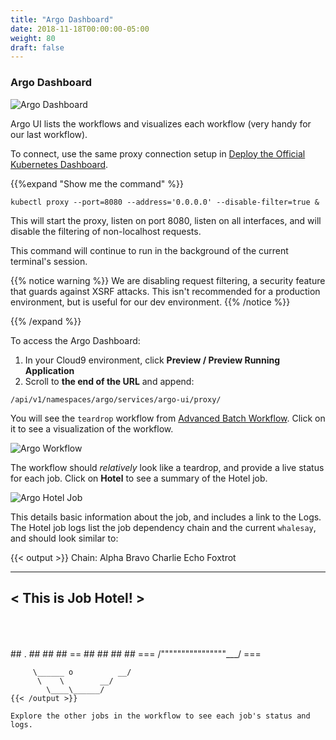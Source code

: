 ```yaml
---
title: "Argo Dashboard"
date: 2018-11-18T00:00:00-05:00
weight: 80
draft: false
---
```


### Argo Dashboard

![Argo Dashboard](/images/argo-dashboard.png)

Argo UI lists the workflows and visualizes each workflow (very handy for our last workflow).

To connect, use the same proxy connection setup in [Deploy the Official Kubernetes Dashboard](/beginner/040_dashboard/).

{{%expand "Show me the command" %}}
```
kubectl proxy --port=8080 --address='0.0.0.0' --disable-filter=true &
```

This will start the proxy, listen on port 8080, listen on all interfaces, and
will disable the filtering of non-localhost requests.

This command will continue to run in the background of the current terminal's session.

{{% notice warning %}}
We are disabling request filtering, a security feature that guards against XSRF attacks.
This isn't recommended for a production environment, but is useful for our dev environment.
{{% /notice %}}

{{% /expand %}}

To access the Argo Dashboard:

1. In your Cloud9 environment, click **Preview / Preview Running Application**
1. Scroll to **the end of the URL** and append:

```
/api/v1/namespaces/argo/services/argo-ui/proxy/
```

You will see the `teardrop` workflow from [Advanced Batch Workflow](/advanced/410_batch/workflow-advanced/). Click on it to see a visualization of the workflow.

![Argo Workflow](/images/argo-workflow.png)

The workflow should _relatively_ look like a teardrop, and provide a live status for each job. Click on **Hotel** to see a summary of the Hotel job.

![Argo Hotel Job](/images/argo-hotel-job.png)

This details basic information about the job, and includes a link to the Logs. The Hotel job logs list the job dependency chain and the current `whalesay`, and should look similar to:

{{< output >}}
Chain:
Alpha
Bravo
Charlie
Echo
Foxtrot
____________________
< This is Job Hotel! >
--------------------
   \
    \
     \
                   ##        .
             ## ## ##       ==
          ## ## ## ##      ===
      /""""""""""""""""___/ ===
 ~~~ {~~ ~~~~ ~~~ ~~~~ ~~ ~ /  ===- ~~~
      \______ o          __/
       \    \        __/
         \____\______/
{{< /output >}}

Explore the other jobs in the workflow to see each job's status and logs.

